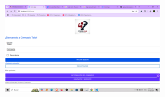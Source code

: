 ![Logo del Gimnasio](https://github.com/sparyock/programacion-movil-c3-q2/blob/main/assets/gimnasio.png)
